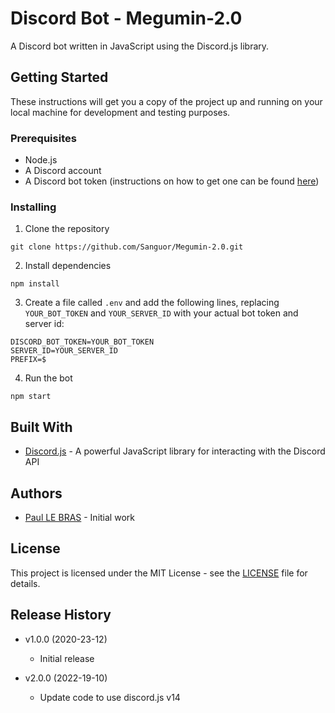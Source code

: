 # Discord Bot - Megumin-2.0

A Discord bot written in JavaScript using the Discord.js library.

## Getting Started

These instructions will get you a copy of the project up and running on your local machine for development and testing purposes.

### Prerequisites

- Node.js
- A Discord account
- A Discord bot token (instructions on how to get one can be found [here](https://discordjs.guide/preparations/setting-up-a-bot-application.html))

### Installing

1. Clone the repository

```
git clone https://github.com/Sanguor/Megumin-2.0.git
```

2. Install dependencies

```
npm install
```

3. Create a file called `.env` and add the following lines, replacing `YOUR_BOT_TOKEN` and `YOUR_SERVER_ID` with your actual bot token and server id:

```
DISCORD_BOT_TOKEN=YOUR_BOT_TOKEN
SERVER_ID=YOUR_SERVER_ID
PREFIX=$
```

4. Run the bot

```
npm start
```


## Built With

- [Discord.js](https://discord.js.org/) - A powerful JavaScript library for interacting with the Discord API


## Authors

- [Paul LE BRAS](https://github.com/Sanguor) - Initial work


## License

This project is licensed under the MIT License - see the [LICENSE](LICENSE) file for details.


## Release History

- v1.0.0 (2020-23-12)
  - Initial release


- v2.0.0 (2022-19-10)
  - Update code to use discord.js v14

